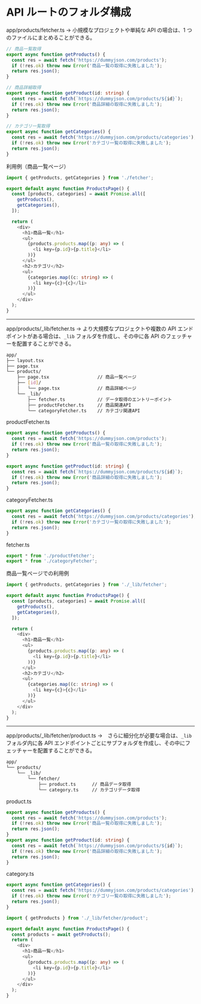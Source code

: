 # API ルートのフォルダ構成

app/products/fetcher.ts
→ 小規模なプロジェクトや単純な API の場合は、1 つのファイルにまとめることができる。

```typescript
// 商品一覧取得
export async function getProducts() {
  const res = await fetch('https://dummyjson.com/products');
  if (!res.ok) throw new Error('商品一覧の取得に失敗しました');
  return res.json();
}

// 商品詳細取得
export async function getProduct(id: string) {
  const res = await fetch(`https://dummyjson.com/products/${id}`);
  if (!res.ok) throw new Error('商品詳細の取得に失敗しました');
  return res.json();
}

// カテゴリ一覧取得
export async function getCategories() {
  const res = await fetch('https://dummyjson.com/products/categories');
  if (!res.ok) throw new Error('カテゴリ一覧の取得に失敗しました');
  return res.json();
}
```

利用例（商品一覧ページ）

```typescript
import { getProducts, getCategories } from './fetcher';

export default async function ProductsPage() {
  const [products, categories] = await Promise.all([
    getProducts(),
    getCategories(),
  ]);

  return (
    <div>
      <h1>商品一覧</h1>
      <ul>
        {products.products.map((p: any) => (
          <li key={p.id}>{p.title}</li>
        ))}
      </ul>
      <h2>カテゴリ</h2>
      <ul>
        {categories.map((c: string) => (
          <li key={c}>{c}</li>
        ))}
      </ul>
    </div>
  );
}
```

<hr>

app/products/_lib/fetcher.ts
→ より大規模なプロジェクトや複数の API エンドポイントがある場合は、`_lib` フォルダを作成し、その中に各 API のフェッチャーを配置することができる。

```bash
app/
├── layout.tsx
├── page.tsx
└── products/
    ├── page.tsx                  // 商品一覧ページ
    ├── [id]/
    │   └── page.tsx              // 商品詳細ページ
    └── _lib/
        ├── fetcher.ts            // データ取得のエントリーポイント
        ├── productFetcher.ts     // 商品関連API
        └── categoryFetcher.ts    // カテゴリ関連API
```

productFetcher.ts

```typescript
export async function getProducts() {
  const res = await fetch('https://dummyjson.com/products');
  if (!res.ok) throw new Error('商品一覧の取得に失敗しました');
  return res.json();
}

export async function getProduct(id: string) {
  const res = await fetch(`https://dummyjson.com/products/${id}`);
  if (!res.ok) throw new Error('商品詳細の取得に失敗しました');
  return res.json();
}
```

categoryFetcher.ts

```typescript
export async function getCategories() {
  const res = await fetch('https://dummyjson.com/products/categories');
  if (!res.ok) throw new Error('カテゴリ一覧の取得に失敗しました');
  return res.json();
}
```

fetcher.ts

```typescript
export * from './productFetcher';
export * from './categoryFetcher';
```

商品一覧ページでの利用例

```typescript
import { getProducts, getCategories } from './_lib/fetcher';

export default async function ProductsPage() {
  const [products, categories] = await Promise.all([
    getProducts(),
    getCategories(),
  ]);

  return (
    <div>
      <h1>商品一覧</h1>
      <ul>
        {products.products.map((p: any) => (
          <li key={p.id}>{p.title}</li>
        ))}
      </ul>
      <h2>カテゴリ</h2>
      <ul>
        {categories.map((c: string) => (
          <li key={c}>{c}</li>
        ))}
      </ul>
    </div>
  );
}
```

<hr>

app/products/_lib/fetcher/product.ts
→　さらに細分化が必要な場合は、`_lib` フォルダ内に各 API エンドポイントごとにサブフォルダを作成し、その中にフェッチャーを配置することができる。

```bash
app/
└── products/
    └── _lib/
        └── fetcher/
            ├── product.ts      // 商品データ取得
            └── category.ts     // カテゴリデータ取得
```

product.ts

```typescript
export async function getProducts() {
  const res = await fetch('https://dummyjson.com/products');
  if (!res.ok) throw new Error('商品一覧の取得に失敗しました');
  return res.json();
}
export async function getProduct(id: string) {
  const res = await fetch(`https://dummyjson.com/products/${id}`);
  if (!res.ok) throw new Error('商品詳細の取得に失敗しました');
  return res.json();
}
```

category.ts

```typescript
export async function getCategories() {
  const res = await fetch('https://dummyjson.com/products/categories');
  if (!res.ok) throw new Error('カテゴリ一覧の取得に失敗しました');
  return res.json();
}
```

```typescript
import { getProducts } from './_lib/fetcher/product';

export default async function ProductsPage() {
  const products = await getProducts();
  return (
    <div>
      <h1>商品一覧</h1>
      <ul>
        {products.products.map((p: any) => (
          <li key={p.id}>{p.title}</li>
        ))}
      </ul>
    </div>
  );
}
```
